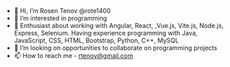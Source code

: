 - 👋 Hi, I’m Rosen Tenov @rote1400
- 👀 I’m interested in programming
- 🌱 Enthusiast about working with Angular, React, ,Vue.js, Vite.js, Node.js, Express, Selenium. Having experience programming with Java, JavaScript, CSS, HTML, Bootstrap, Python, C++, MySQL
- 💞️ I’m looking on opportunities to collaborate on programming projects
- 📫 How to reach me - rtenov@gmail.com

<!---
rote1400/rote1400 is a ✨ special ✨ repository because its `README.md` (this file) appears on your GitHub profile.
You can click the Preview link to take a look at your changes.
--->
